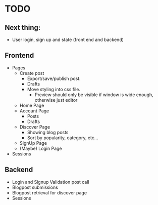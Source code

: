 # TODO

## Next thing:
- User login, sign up and state (front end and backend)

## Frontend
- Pages
    - Create post
        - Export/save/publish post.
        - Drafts
        - Move styling into css file. 
            - Preview should only be visible if window is wide enough, otherwise just editor
    - Home Page
    - Account Page
        - Posts
        - Drafts
    - Discover Page 
        - Showing blog posts
        - Sort by popularity, category, etc...
    - SignUp Page
    - (Maybe) Login Page
- Sessions


## Backend
- Login and Signup Validation post call
- Blogpost submissions
- Blogpost retrieval for discover page
- Sessions